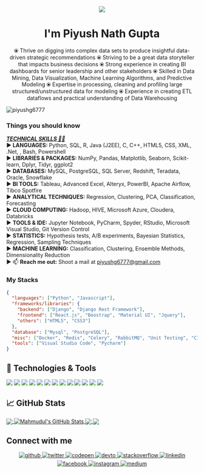 <!-- <h1 align="center">Hi 👋, I'm Pragati Verma</h1> -->
<div align="center">
<img src="https://user-images.githubusercontent.com/42115530/92640221-9728ca00-f2fa-11ea-8994-c72b26e937de.gif" align="center"/>
</div>
<h1 align="center">I'm Piyush Nath Gupta</h1>
<p align="center">⦿ Thrive on digging into complex data sets to produce insightful data-driven strategic recommendations
⦿ Striving to be a great data storyteller that impacts business decisions
⦿ Strong experience in creating BI dashboards for senior leadership and other stakeholders
⦿ Skilled in Data Mining, Data Visualization, Machine Learning Algorithms, and Predictive Modeling
⦿ Expertise in processing, cleaning and profiling large structured/unstructured data for modeling
⦿ Experience in creating ETL dataflows and practical understanding of Data Warehousing</p>


<p align="left"> <img src="https://komarev.com/ghpvc/?username=piyushg6777" alt="piyushg6777" /> </p>


### Things you should know

<b> <u> <i> TECHNICAL SKILLS 👨‍💻 </u> <br>  </i>
► LANGUAGES: </b> Python, SQL, R, Java (J2EE), C, C++, HTML5, CSS, XML, .Net, , Bash, Powershell <br> 
► <b>LIBRARIES & PACKAGES:</b> NumPy, Pandas, Matplotlib, Seaborn, Scikit-learn, Dplyr, Tidyr, ggplot2 <br> 
► <b>DATABASES:</b> MySQL, PostgreSQL, SQL Server, Redshift, Teradata, Oracle, Snowflake <br> 
► <b>BI TOOLS:</b> Tableau, Advanced Excel, Alteryx, PowerBI, Apache Airflow, Tibco Spotfire <br> 
► <b>ANALYTICAL TECHNIQUES:</b> Regression, Clustering, PCA, Classification, Forecasting <br> 
► <b>CLOUD COMPUTING:</b> Hadoop, HIVE, Microsoft Azure, Cloudera, Databricks <br> 
► <b>TOOLS & IDE:</b> Jupyter Notebook, PyCharm, Spyder, RStudio, Microsoft Visual Studio, Git Version Control <br> 
► <b>STATISTICS:</b> Hypothesis tests, A/B experiments, Bayesian Statistics, Regression, Sampling Techniques <br> 
► <b>MACHINE LEARNING:</b> Classification, Clustering, Ensemble Methods, Dimensionality Reduction <br> 
► 📫 <b>Reach me out:</b> Shoot a mail at <a href="mailto:piyushg6777@gmail.com" target="_blank">piyushg6777@gmail.com</a> <br> 

### My Stacks

```json
{
  "languages": ["Python", "Javascript"],
  "frameworks/libraries": {
    "backend": ["Django", "Django Rest Framework"],
    "frontend": ["React.js", "Boostrap", "Material UI", "Jquery"],
    "others": ["HTML5", "CSS3"]
  },
  "database": ["Mysql", "PostgreSQL"],
  "misc": ["Docker", "Redis", "Celery", "RabbitMQ", "Unit Testing", "CI/CD"],
  "tools": ["Visual Studio Code", "Pycharm"]
}
```

## 🔧 Technologies & Tools

![](https://img.shields.io/badge/OS-Linux-informational?style=flat&logo=linux&logoColor=white&color=2bbc8a)
![](https://img.shields.io/badge/Editor-IntelliJ_IDEA-informational?style=flat&logo=intellij-idea&logoColor=white&color=2bbc8a)
![](https://img.shields.io/badge/Code-Python-informational?style=flat&logo=python&logoColor=white&color=2bbc8a)
![](https://img.shields.io/badge/Code-JavaScript-informational?style=flat&logo=javascript&logoColor=white&color=2bbc8a)
![](https://img.shields.io/badge/Code-React-informational?style=flat&logo=react&logoColor=white&color=2bbc8a)
![](https://img.shields.io/badge/Code-Django-informational?style=flat&logo=django&logoColor=white&color=2bbc8a)
![](https://img.shields.io/badge/Code-HTML5-informational?style=flat&logo=html5&logoColor=white&color=2bbc8a)
![](https://img.shields.io/badge/Code-Css-informational?style=flat&logo=css3&logoColor=white&color=2bbc8a)
![](https://img.shields.io/badge/Shell-Bash-informational?style=flat&logo=gnu-bash&logoColor=white&color=2bbc8a)
![](https://img.shields.io/badge/Tools-PostgreSQL-informational?style=flat&logo=postgresql&logoColor=white&color=2bbc8a)
![](https://img.shields.io/badge/Tools-Mysql-informational?style=flat&logo=mysql&logoColor=white&color=2bbc8a)
![](https://img.shields.io/badge/Tools-Docker-informational?style=flat&logo=docker&logoColor=white&color=2bbc8a)
![](https://img.shields.io/badge/Cloud-Digital_Ocean-informational?style=flat&logo=digitalocean&logoColor=white&color=2bbc8a)


## &#x1f4c8; GitHub Stats

<a href="https://github.com/devmahmud">
  <img align="center" src="https://github-readme-stats.vercel.app/api/top-langs/?username=devmahmud&hide=dockerfile,css&title_color=ffffff&text_color=c9cacc&icon_color=2bbc8a&bg_color=1d1f21" />
</a>
<a href="https://github.com/devmahmud">
  <img align="center" src="https://github-readme-stats.vercel.app/api?username=devmahmud&show_icons=true&line_height=27&count_private=true&title_color=ffffff&text_color=c9cacc&icon_color=2bbc8a&bg_color=1d1f21" alt="Mahmudul's GitHub Stats" />
</a>

<a href="https://github.com/devmahmud/Django-Poll-App">
  <img align="center" src="https://github-readme-stats.vercel.app/api/pin/?username=devmahmud&repo=Django-Poll-App&title_color=ffffff&text_color=c9cacc&icon_color=2bbc8a&bg_color=1d1f21" />
</a>

<a href="https://github.com/devmahmud/DevConnector-Django">
  <img align="center" src="https://github-readme-stats.vercel.app/api/pin/?username=devmahmud&repo=DevConnector-Django&title_color=ffffff&text_color=c9cacc&icon_color=2bbc8a&bg_color=1d1f21" />
</a>

<!-- links to social media icons -->

<!-- icons with padding -->

[1.1]: http://i.imgur.com/tXSoThF.png "twitter icon with padding"
[2.1]: http://i.imgur.com/0o48UoR.png "github icon with padding"

<!-- icons without padding -->

[1.2]: https://i.imgur.com/wWzX9uB.png "twitter icon without padding"
[2.2]: https://i.imgur.com/9I6NRUm.png "github icon without padding"
[3.2]: https://i.imgur.com/dgXzJ9j.png "LinkedIn icon without padding"

<!-- links to your social media accounts -->

[1]: https://facebook.com/piyushg6777
[2]: https://github.com/piyushg6777
[3]: https://www.linkedin.com/in/piyushg6777/


## Connect with me  
<div align="center">
<a href="https://github.com/PragatiVerma18" target="_blank">
<img src=https://img.shields.io/badge/github-%2324292e.svg?&style=for-the-badge&logo=github&logoColor=white alt=github style="margin-bottom: 5px;" />
</a>
<a href="https://twitter.com/pragati_verma18" target="_blank">
<img src=https://img.shields.io/badge/twitter-%2300acee.svg?&style=for-the-badge&logo=twitter&logoColor=white alt=twitter style="margin-bottom: 5px;" />
</a>
<a href="https://codepen.com/pragativerma" target="_blank">
<img src=https://img.shields.io/badge/codepen-%23131417.svg?&style=for-the-badge&logo=codepen&logoColor=white alt=codepen style="margin-bottom: 5px;" />
</a>
<a href="https://dev.to/pragativerma18" target="_blank">
<img src=https://img.shields.io/badge/dev.to-%2308090A.svg?&style=for-the-badge&logo=dev.to&logoColor=white alt=devto style="margin-bottom: 5px;" />
</a>
<a href="https://stackoverflow.com/users/10364459" target="_blank">
<img src=https://img.shields.io/badge/stackoverflow-%23F28032.svg?&style=for-the-badge&logo=stackoverflow&logoColor=white alt=stackoverflow style="margin-bottom: 5px;" />
</a>
<a href="https://linkedin.com/in/pragativerma18" target="_blank">
<img src=https://img.shields.io/badge/linkedin-%231E77B5.svg?&style=for-the-badge&logo=linkedin&logoColor=white alt=linkedin style="margin-bottom: 5px;" />
</a>
<a href="https://www.facebook.com/pragati.verma.56863221" target="_blank">
<img src=https://img.shields.io/badge/facebook-%232E87FB.svg?&style=for-the-badge&logo=facebook&logoColor=white alt=facebook style="margin-bottom: 5px;" />
</a>
<a href="https://instagram.com/pragativerma18" target="_blank">
<img src=https://img.shields.io/badge/instagram-%23000000.svg?&style=for-the-badge&logo=instagram&logoColor=white alt=instagram style="margin-bottom: 5px;" />
</a>
<a href="https://medium.com/@itispragativerma" target="_blank">
<img src=https://img.shields.io/badge/medium-%23292929.svg?&style=for-the-badge&logo=medium&logoColor=white alt=medium style="margin-bottom: 5px;" />
</a>  
</div>  
